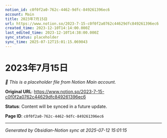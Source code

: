 ```yaml
---
notion_id: c0f0f2a0-762c-4462-9dfc-849261396ec6
account: Main
title: 2023年7月15日
url: https://www.notion.so/2023-7-15-c0f0f2a0762c44629dfc849261396ec6
created_time: 2023-12-10T14:14:00.000Z
last_edited_time: 2023-12-10T14:38:00.000Z
sync_status: placeholder
sync_time: 2025-07-12T15:01:15.069043
---
```


# 2023年7月15日

*🔄 This is a placeholder file from Notion Main account.*

**Original URL**: https://www.notion.so/2023-7-15-c0f0f2a0762c44629dfc849261396ec6

**Status**: Content will be synced in a future update.

**Page ID**: `c0f0f2a0-762c-4462-9dfc-849261396ec6`

---

*Generated by Obsidian-Notion sync at 2025-07-12 15:01:15*
